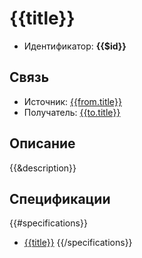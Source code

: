 # {{title}}
* Идентификатор: **{{$id}}**

## Связь
* Источник: [{{from.title}}](/entities/components/blank?dh-component-id={{from.$id}})
* Получатель: [{{to.title}}](/entities/components/blank?dh-component-id={{to.$id}})

## Описание
{{&description}}

## Спецификации
{{#specifications}}
* [{{title}}](/entities/ceaf.app.integration_specifications/blank?ceaf-int-spec-id={{$id}})
{{/specifications}}


